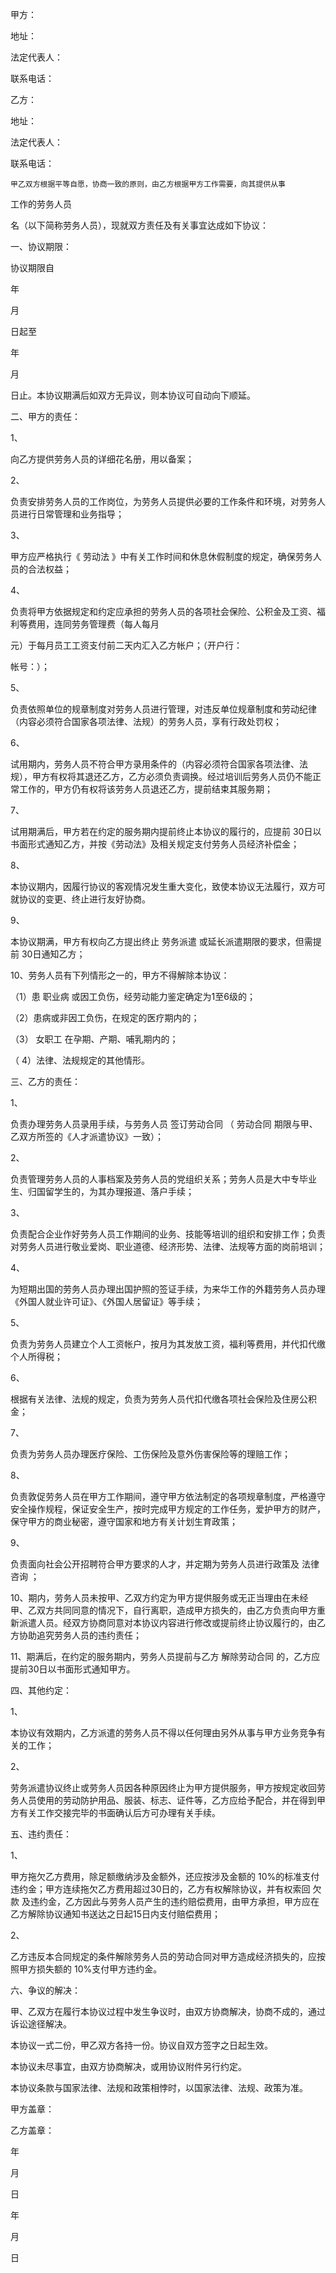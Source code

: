 
 



甲方：

   

   







地址：

   







法定代表人：

   







联系电话：

   







 
  






乙方：






地址：

   







法定代表人：

   







联系电话：

   








    

  






    甲乙双方根据平等自愿，协商一致的原则，由乙方根据甲方工作需要，向其提供从事

   
工作的劳务人员
     
名（以下简称劳务人员），现就双方责任及有关事宜达成如下协议：
   








 

  






一、协议期限：

   







协议期限自

    
年
     
月
  

   
日起至
      
年
      
月
       
日止。本协议期满后如双方无异议，则本协议可自动向下顺延。
   







 
  






二、甲方的责任：

   







1、
             


向乙方提供劳务人员的详细花名册，用以备案；

   







2、
             


负责安排劳务人员的工作岗位，为劳务人员提供必要的工作条件和环境，对劳务人员进行日常管理和业务指导；

   







3、
             


甲方应严格执行《
劳动法
》中有关工作时间和休息休假制度的规定，确保劳务人员的合法权益；

   







4、
             


负责将甲方依据规定和约定应承担的劳务人员的各项社会保险、公积金及工资、福利等费用，连同劳务管理费（每人每月

   
元）于每月员工工资支付前二天内汇入乙方帐户；（开户行：
     
帐号：）；
   







5、
             


负责依照单位的规章制度对劳务人员进行管理，对违反单位规章制度和劳动纪律（内容必须符合国家各项法律、法规）的劳务人员，享有行政处罚权；

   







6、
             


试用期内，劳务人员不符合甲方录用条件的（内容必须符合国家各项法律、法规），甲方有权将其退还乙方，乙方必须负责调换。经过培训后劳务人员仍不能正常工作的，甲方仍有权将该劳务人员退还乙方，提前结束其服务期；

   







7、
             


试用期满后，甲方若在约定的服务期内提前终止本协议的履行的，应提前
30日以书面形式通知乙方，并按《劳动法》及相关规定支付劳务人员经济补偿金；
   







8、
             


本协议期内，因履行协议的客观情况发生重大变化，致使本协议无法履行，双方可就协议的变更、终止进行友好协商。

   







9、
             


本协议期满，甲方有权向乙方提出终止
劳务派遣
或延长派遣期限的要求，但需提前
30日通知乙方；
   







10、劳务人员有下列情形之一的，甲方不得解除本协议：
  







  
（1）患
职业病
或因工负伤，经劳动能力鉴定确定为1至6级的；
  







  
（2）患病或非因工负伤，在规定的医疗期内的；
  







  
（3）
女职工
在孕期、产期、哺乳期内的；
  






（
4）法律、法规规定的其他情形。
   








 

  






三、乙方的责任：

   







1、
             


负责办理劳务人员录用手续，与劳务人员
签订劳动合同
（
劳动合同
期限与甲、乙双方所签的《人才派遣协议》一致）；

   







2、
             


负责管理劳务人员的人事档案及劳务人员的党组织关系；劳务人员是大中专毕业生、归国留学生的，为其办理报道、落户手续；

   







3、
             


负责配合企业作好劳务人员工作期间的业务、技能等培训的组织和安排工作；负责对劳务人员进行敬业爱岗、职业道德、经济形势、法律、法规等方面的岗前培训；

   







4、
             


为短期出国的劳务人员办理出国护照的签证手续，为来华工作的外籍劳务人员办理《外国人就业许可证》、《外国人居留证》等手续；

   







5、
             


负责为劳务人员建立个人工资帐户，按月为其发放工资，福利等费用，并代扣代缴个人所得税；

   







6、
             


根据有关法律、法规的规定，负责为劳务人员代扣代缴各项社会保险及住房公积金；

   







7、
             


负责为劳务人员办理医疗保险、工伤保险及意外伤害保险等的理赔工作；

   







8、
             


负责敦促劳务人员在甲方工作期间，遵守甲方依法制定的各项规章制度，严格遵守安全操作规程，保证安全生产，按时完成甲方规定的工作任务，爱护甲方的财产，保守甲方的商业秘密，遵守国家和地方有关计划生育政策；

   







9、
             


负责面向社会公开招聘符合甲方要求的人才，并定期为劳务人员进行政策及
法律咨询
；

   







10、期内，劳务人员未按甲、乙双方约定为甲方提供服务或无正当理由在未经甲、乙双方共同同意的情况下，自行离职，造成甲方损失的，由乙方负责向甲方重新派遣人员。经双方协商同意对本协议内容进行修改或提前终止协议履行的，由乙方协助追究劳务人员的违约责任；
  






11、期满后，在约定的服务期内，劳务人员提前与乙方
解除劳动合同
的，乙方应提前30日以书面形式通知甲方。
  






 
  






四、其他约定：

   







1、
             


本协议有效期内，乙方派遣的劳务人员不得以任何理由另外从事与甲方业务竞争有关的工作；

   







2、
             


劳务派遣协议终止或劳务人员因各种原因终止为甲方提供服务，甲方按规定收回劳务人员使用的劳动防护用品、服装、标志、证件等，乙方应给予配合，并在得到甲方有关工作交接完毕的书面确认后方可办理有关手续。

   







 
  






五、违约责任：

   







1、
             


甲方拖欠乙方费用，除足额缴纳涉及金额外，还应按涉及金额的
10%的标准支付违约金；甲方连续拖欠乙方费用超过30日的，乙方有权解除协议，并有权索回
欠款
及违约金，乙方因此与劳务人员产生的违约赔偿费用，由甲方承担，甲方应在乙方解除协议通知书送达之日起15日内支付赔偿费用；
   







2、
             


乙方违反本合同规定的条件解除劳务人员的劳动合同对甲方造成经济损失的，应按照甲方损失额的
10%支付甲方违约金。
   







 
  






六、争议的解决：

   







甲、乙双方在履行本协议过程中发生争议时，由双方协商解决，协商不成的，通过诉讼途径解决。

   







 
  






本协议一式二份，甲乙双方各持一份。协议自双方签字之日起生效。

   







本协议未尽事宜，由双方协商解决，或用协议附件另行约定。

   







本协议条款与国家法律、法规和政策相悖时，以国家法律、法规、政策为准。

   







 
  






 
  






 
  






甲方盖章：

                  
乙方盖章：


 
  






 
  







    
年
  
月
  
日
                        
年
  
月
  
日
  






 
  








 


 

 
 
 
 
 
  


  
 

  


  


  
 
 
 
 

